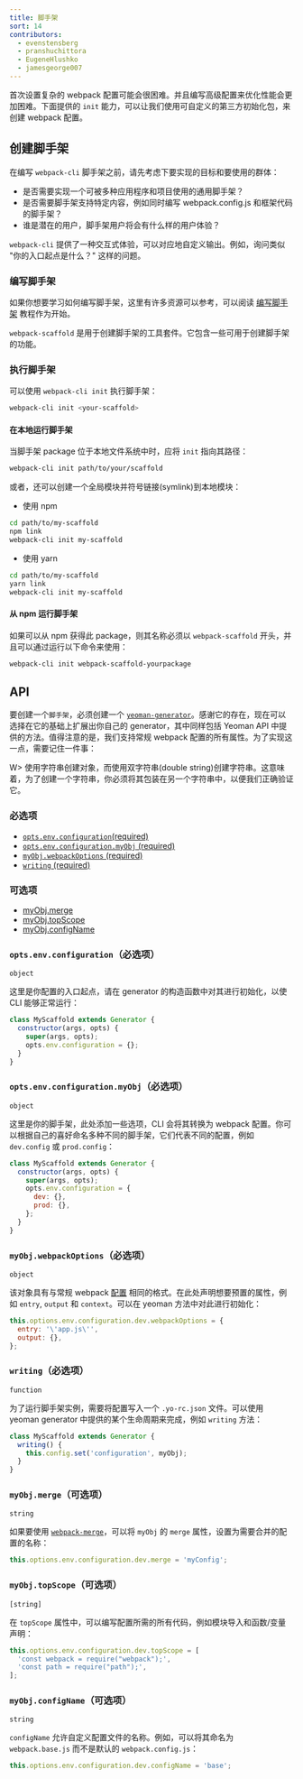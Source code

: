 ```yaml
---
title: 脚手架
sort: 14
contributors:
  - evenstensberg
  - pranshuchittora
  - EugeneHlushko
  - jamesgeorge007
---
```


首次设置复杂的 webpack 配置可能会很困难。并且编写高级配置来优化性能会更加困难。下面提供的 `init` 能力，可以让我们使用可自定义的第三方初始化包，来创建 webpack 配置。

## 创建脚手架

在编写 `webpack-cli` 脚手架之前，请先考虑下要实现的目标和要使用的群体：

- 是否需要实现一个可被多种应用程序和项目使用的通用脚手架？
- 是否需要脚手架支持特定内容，例如同时编写 webpack.config.js 和框架代码的脚手架？
- 谁是潜在的用户，脚手架用户将会有什么样的用户体验？

`webpack-cli` 提供了一种交互式体验，可以对应地自定义输出。例如，询问类似 "你的入口起点是什么？" 这样的问题。

### 编写脚手架

如果你想要学习如何编写脚手架，这里有许多资源可以参考，可以阅读 [编写脚手架](/contribute/writing-a-scaffold/) 教程作为开始。

`webpack-scaffold` 是用于创建脚手架的工具套件。它包含一些可用于创建脚手架的功能。

### 执行脚手架

可以使用 `webpack-cli init` 执行脚手架：

```bash
webpack-cli init <your-scaffold>
```

#### 在本地运行脚手架

当脚手架 package 位于本地文件系统中时，应将 `init` 指向其路径：

```bash
webpack-cli init path/to/your/scaffold
```

或者，还可以创建一个全局模块并符号链接(symlink)到本地​​模块：

- 使用 npm

```bash
cd path/to/my-scaffold
npm link
webpack-cli init my-scaffold
```

- 使用 yarn

```bash
cd path/to/my-scaffold
yarn link
webpack-cli init my-scaffold
```

#### 从 npm 运行脚手架

如果可以从 npm 获得此 package，则其名称必须以 `webpack-scaffold` 开头，并且可以通过运行以下命令来使用：

```bash
webpack-cli init webpack-scaffold-yourpackage
```

## API

要创建一个`脚手架`，必须创建一个 [`yeoman-generator`](http://yeoman.io/authoring/)。感谢它的存在，现在可以选择在它的基础上扩展出你自己的 generator，其中同样包括 Yeoman API 中提供的方法。值得注意的是，我们支持常规 webpack 配置的所有属性。为了实现这一点，需要记住一件事：

W> 使用字符串创建对象，而使用双字符串(double string)创建字符串。这意味着，为了创建一个字符串，你必须将其包装在另一个字符串中，以便我们正确验证它。

### 必选项

- [`opts.env.configuration`(required)](#optsenvconfigurationrequired)
- [`opts.env.configuration.myObj` (required)](#optsenvconfigurationmyobj-required)
- [`myObj.webpackOptions` (required)](#myobjwebpackoptions-required)
- [`writing` (required)](#writing-required)

### 可选项

- [myObj.merge](#myobjmerge-optional)
- [myObj.topScope](#myobjtopscopeoptional)
- [myObj.configName](#myobjconfignameoptional)

### `opts.env.configuration`（必选项）

`object`

这里是你配置的入口起点，请在 generator 的构造函数中对其进行初始化，以使 CLI 能够正常运行：

```js
class MyScaffold extends Generator {
  constructor(args, opts) {
    super(args, opts);
    opts.env.configuration = {};
  }
}
```

### `opts.env.configuration.myObj`（必选项）

`object`

这里是你的脚手架，此处添加一些选项，CLI 会将其转换为 webpack 配置。你可以根据自己的喜好命名多种不同的脚手架，它们代表不同的配置，例如 `dev.config` 或 `prod.config`：

```js
class MyScaffold extends Generator {
  constructor(args, opts) {
    super(args, opts);
    opts.env.configuration = {
      dev: {},
      prod: {},
    };
  }
}
```

### `myObj.webpackOptions`（必选项）

`object`

该对象具有与常规 webpack [配置](/configuration/) 相同的格式。在此处声明想要预置的属性，例如 `entry`, `output` 和 `context`。可以在 yeoman 方法中对此进行初始化：

```js
this.options.env.configuration.dev.webpackOptions = {
  entry: '\'app.js\'',
  output: {},
};
```

### `writing`（必选项）

`function`

为了运行脚手架实例，需要将配置写入一个 `.yo-rc.json` 文件。可以使用 yeoman generator 中提供的某个生命周期来完成，例如 `writing` 方法：

```js
class MyScaffold extends Generator {
  writing() {
    this.config.set('configuration', myObj);
  }
}
```

### `myObj.merge`（可选项）

`string`

如果要使用 [`webpack-merge`](https://github.com/survivejs/webpack-merge)，可以将 `myObj` 的 `merge` 属性，设置为需要合并的配置的名称：

```js
this.options.env.configuration.dev.merge = 'myConfig';
```

### `myObj.topScope`（可选项）

`[string]`

在 `topScope` 属性中，可以编写配置所需的所有代码，例如模块导入和函数/变量声明：

```js
this.options.env.configuration.dev.topScope = [
  'const webpack = require("webpack");',
  'const path = require("path");',
];
```

### `myObj.configName`（可选项）

`string`

`configName` 允许自定义配置文件的名称。例如，可以将其命名为 `webpack.base.js`  而不是默认的 `webpack.config.js`：

```js
this.options.env.configuration.dev.configName = 'base';
```
